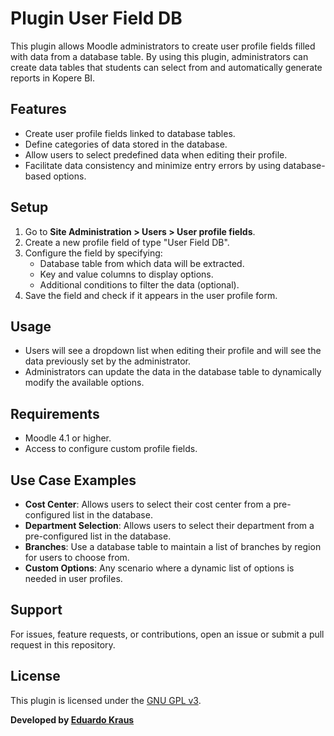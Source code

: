 # Plugin User Field DB

This plugin allows Moodle administrators to create user profile fields filled with data from a database table. By using this plugin, administrators can create data tables that students can select from and automatically generate reports in Kopere BI.

## Features
- Create user profile fields linked to database tables.
- Define categories of data stored in the database.
- Allow users to select predefined data when editing their profile.
- Facilitate data consistency and minimize entry errors by using database-based options.

## Setup
1. Go to **Site Administration > Users > User profile fields**.
2. Create a new profile field of type "User Field DB".
3. Configure the field by specifying:
   - Database table from which data will be extracted.
   - Key and value columns to display options.
   - Additional conditions to filter the data (optional).
4. Save the field and check if it appears in the user profile form.

## Usage
- Users will see a dropdown list when editing their profile and will see the data previously set by the administrator.
- Administrators can update the data in the database table to dynamically modify the available options.

## Requirements
- Moodle 4.1 or higher.
- Access to configure custom profile fields.

## Use Case Examples
- **Cost Center**: Allows users to select their cost center from a pre-configured list in the database.
- **Department Selection**: Allows users to select their department from a pre-configured list in the database.
- **Branches**: Use a database table to maintain a list of branches by region for users to choose from.
- **Custom Options**: Any scenario where a dynamic list of options is needed in user profiles.

## Support
For issues, feature requests, or contributions, open an issue or submit a pull request in this repository.

## License
This plugin is licensed under the [GNU GPL v3](https://www.gnu.org/licenses/gpl-3.0.html).

**Developed by [Eduardo Kraus](https://eduardokraus.com/)**
